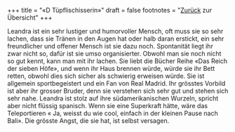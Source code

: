 +++
title = "«D Tüpflischisserin»"
draft = false
footnotes = "[Zurück](/about/) zur Übersicht"
+++


Leandra ist ein sehr lustiger und humorvoller Mensch, oft muss sie so sehr lachen, dass sie Tränen in den Augen hat oder halb daran erstickt, ein sehr freundlicher und offener Mensch ist sie dazu noch. Spontanität liegt ihr zwar nicht so, dafür ist sie umso organisierter. Obwohl man sie noch nicht so gut kennt, kann man mit ihr lachen. Sie liebt die Bücher Reihe «Das Reich der sieben Höfe», und wenn ihr Haus brennen würde, würde sie ihr Bett retten, obwohl dies sich sicher als schwierig erweisen würde. Sie ist allgemein sportbegeistert und ein Fan von Real Madrid. Ihr grösstes Vorbild ist aber ihr grosser Bruder, denn sie verstehen sich sehr gut und stehen sich sehr nahe. Leandra ist stolz auf ihre südamerikanischen Wurzeln, spricht aber nicht flüssig spanisch. Wenn sie eine Superkraft hätte, wäre das Teleportieren « Ja, weisst du wie cool, einfach in der kleinen Pause nach Bali». Die grösste Angst, die sie hat, ist selbst versagen.
